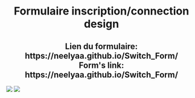 <h1 align="center">Formulaire inscription/connection design</h1>
<h2 align="center">Lien du formulaire: https://neelyaa.github.io/Switch_Form/ </br> Form's link: https://neelyaa.github.io/Switch_Form/</h2>
<img src="https://github.com/Neelyaa/Switch_Form/assets/100840997/2f8e2dfb-20fb-404d-8054-bc7a63b1a0ed" />
<img src="https://github.com/Neelyaa/Switch_Form/assets/100840997/65af0a9b-3082-4b64-a4f4-2a3abd550e21" />
